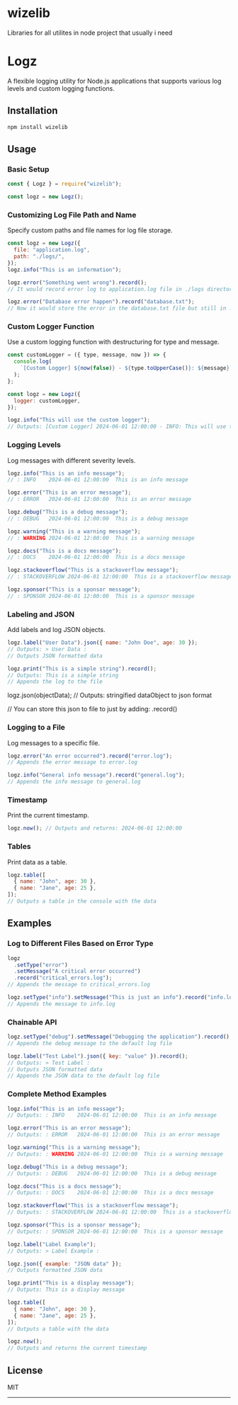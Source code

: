 # wizelib

Libraries for all utilites in node project that usually i need

# Logz

A flexible logging utility for Node.js applications that supports various log levels and custom logging functions.

## Installation

```bash
npm install wizelib
```

## Usage

### Basic Setup

```javascript
const { Logz } = require("wizelib");

const logz = new Logz();
```

### Customizing Log File Path and Name

Specify custom paths and file names for log file storage.

```javascript
const logz = new Logz({
  file: "application.log",
  path: "./logs/",
});
logz.info("This is an information");

logz.error("Something went wrong").record();
// It would record error log to application.log file in ./logs directory like as defined in the option of constructor on Logz class

logz.error("Database error happen").record("database.txt");
// Now it would store the error in the database.txt file but still in ./logs directory
```

### Custom Logger Function

Use a custom logging function with destructuring for type and message.

```javascript
const customLogger = ({ type, message, now }) => {
  console.log(
    `[Custom Logger] ${now(false)} - ${type.toUpperCase()}: ${message}`
  );
};

const logz = new Logz({
  logger: customLogger,
});

logz.info("This will use the custom logger");
// Outputs: [Custom Logger] 2024-06-01 12:00:00 - INFO: This will use the custom logger
```

### Logging Levels

Log messages with different severity levels.

```javascript
logz.info("This is an info message");
// : INFO    2024-06-01 12:00:00  This is an info message

logz.error("This is an error message");
// : ERROR   2024-06-01 12:00:00  This is an error message

logz.debug("This is a debug message");
// : DEBUG   2024-06-01 12:00:00  This is a debug message

logz.warning("This is a warning message");
// : WARNING 2024-06-01 12:00:00  This is a warning message

logz.docs("This is a docs message");
// : DOCS    2024-06-01 12:00:00  This is a docs message

logz.stackoverflow("This is a stackoverflow message");
// : STACKOVERFLOW 2024-06-01 12:00:00  This is a stackoverflow message - https://stackoverflow.com/search?q=This%20is%20a%20stackoverflow%20message

logz.sponsor("This is a sponsor message");
// : SPONSOR 2024-06-01 12:00:00  This is a sponsor message
```

### Labeling and JSON

Add labels and log JSON objects.

```javascript
logz.label("User Data").json({ name: "John Doe", age: 30 });
// Outputs: > User Data :
// Outputs JSON formatted data

logz.print("This is a simple string").record();
// Outputs: This is a simple string
// Appends the log to the file
```

logz.json(objectData);
// Outputs: stringified dataObject to json format

// You can store this json to file to just by adding:
.record()


### Logging to a File

Log messages to a specific file.

```javascript
logz.error("An error occurred").record("error.log");
// Appends the error message to error.log

logz.info("General info message").record("general.log");
// Appends the info message to general.log
```

### Timestamp

Print the current timestamp.

```javascript
logz.now(); // Outputs and returns: 2024-06-01 12:00:00
```

### Tables

Print data as a table.

```javascript
logz.table([
  { name: "John", age: 30 },
  { name: "Jane", age: 25 },
]);
// Outputs a table in the console with the data
```

## Examples

### Log to Different Files Based on Error Type

```javascript
logz
  .setType("error")
  .setMessage("A critical error occurred")
  .record("critical_errors.log");
// Appends the message to critical_errors.log

logz.setType("info").setMessage("This is just an info").record("info.log");
// Appends the message to info.log
```

### Chainable API

```javascript
logz.setType("debug").setMessage("Debugging the application").record();
// Appends the debug message to the default log file

logz.label("Test Label").json({ key: "value" }).record();
// Outputs: > Test Label :
// Outputs JSON formatted data
// Appends the JSON data to the default log file
```

### Complete Method Examples

```javascript
logz.info("This is an info message");
// Outputs: : INFO    2024-06-01 12:00:00  This is an info message

logz.error("This is an error message");
// Outputs: : ERROR   2024-06-01 12:00:00  This is an error message

logz.warning("This is a warning message");
// Outputs: : WARNING 2024-06-01 12:00:00  This is a warning message

logz.debug("This is a debug message");
// Outputs: : DEBUG   2024-06-01 12:00:00  This is a debug message

logz.docs("This is a docs message");
// Outputs: : DOCS    2024-06-01 12:00:00  This is a docs message

logz.stackoverflow("This is a stackoverflow message");
// Outputs: : STACKOVERFLOW 2024-06-01 12:00:00  This is a stackoverflow message with a StackOverflow search URL

logz.sponsor("This is a sponsor message");
// Outputs: : SPONSOR 2024-06-01 12:00:00  This is a sponsor message

logz.label("Label Example");
// Outputs: > Label Example :

logz.json({ example: "JSON data" });
// Outputs formatted JSON data

logz.print("This is a display message");
// Outputs: This is a display message

logz.table([
  { name: "John", age: 30 },
  { name: "Jane", age: 25 },
]);
// Outputs a table with the data

logz.now();
// Outputs and returns the current timestamp
```

## License

MIT

---
